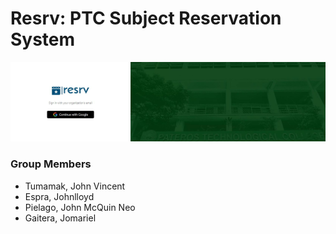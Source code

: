 # Resrv: PTC Subject Reservation System

[![screenshot](/public/static/assets/image/screenshot.jpg)](https://github.com/jmrl23/system)

### Group Members
  - Tumamak, John Vincent
  - Espra, Johnlloyd
  - Pielago, John McQuin Neo
  - Gaitera, Jomariel
